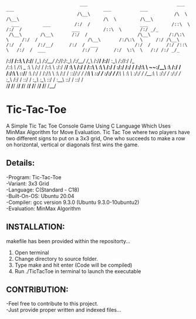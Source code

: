                                 ___                                  ___           ___                                  ___           ___     
                               /\__\                                /\  \         /\__\                                /\  \         /\__\    
      ___         ___         /:/  /                   ___         /::\  \       /:/  /                   ___         /::\  \       /:/ _/_   
     /\__\       /\__\       /:/  /                   /\__\       /:/\:\  \     /:/  /                   /\__\       /:/\:\  \     /:/ /\__\  
    /:/  /      /:/__/      /:/  /  ___              /:/  /      /:/ /::\  \   /:/  /  ___              /:/  /      /:/  \:\  \   /:/ /:/ _/_ 
   /:/__/      /::\  \     /:/__/  /\__\            /:/__/      /:/_/:/\:\__\ /:/__/  /\__\            /:/__/      /:/__/ \:\__\ /:/_/:/ /\__\
  /::\  \      \/\:\  \__  \:\  \ /:/  /           /::\  \      \:\/:/  \/__/ \:\  \ /:/  /           /::\  \      \:\  \ /:/  / \:\/:/ /:/  /
 /:/\:\  \      ~~\:\/\__\  \:\  /:/  /           /:/\:\  \      \::/__/       \:\  /:/  /           /:/\:\  \      \:\  /:/  /   \::/_/:/  / 
 \/__\:\  \        \::/  /   \:\/:/  /            \/__\:\  \      \:\  \        \:\/:/  /            \/__\:\  \      \:\/:/  /     \:\/:/  /  
      \:\__\       /:/  /     \::/  /                  \:\__\      \:\__\        \::/  /                  \:\__\      \::/  /       \::/  /   
       \/__/       \/__/       \/__/                    \/__/       \/__/         \/__/                    \/__/       \/__/         \/__/    
         


# Tic-Tac-Toe
A Simple Tic Tac Toe Console Game Using C Language Which Uses MinMax Algorithm for Move Evaluation.
Tic Tac Toe where two players have two different signs to put on a 3x3 grid, One who succeeds to make a row on horizontal, vertical or diagonals first wins the game.

Details:
--------
-Program:     Tic-Tac-Toe  
-Variant:     3x3 Grid  
-Language:    C(Standard - C18)  
-Built-On-OS: Ubuntu 20.04  
-Compiler:    gcc version 9.3.0 (Ubuntu 9.3.0-10ubuntu2)  
-Evaluation:  MinMax Algorithm  

INSTALLATION: 
------------- 
makefile has been provided within the repositorty...
1. Open terminal
2. Change directory to source folder.
3. Type make and hit enter (Code will be compiled) 
4. Run ./TicTacToe in terminal to launch the executable 

CONTRIBUTION: 
-------------
-Feel free to contribute to this project.  
-Just provide proper written and indexed files...  

